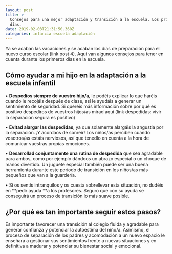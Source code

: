 ```yaml
---
layout: post
title: >-
  Consejos para una mejor adaptación y transición a la escuela. Los primeros
  días.
date: 2019-02-03T21:31:50.360Z
categories: infancia escuela adaptación
---
```

Ya se acaban las vacaciones y se acaban los días de preparación para el nuevo curso escolar (link post 4). Aquí van algunos consejos para tener en cuenta durante los primeros días en la escuela.



## **Cómo ayudar a mi hijo en la adaptación a la escuela infantil**

• **Despedíos siempre de vuestro hijo/a**, le podéis explicar lo que haréis cuando le recojáis después de clase, así le ayudáis a generar un sentimiento de seguridad. Si queréis más información sobre por qué es positivo despediros de vuestros hijos/as mirad aquí (link despedidas: vivir la separacion segura es positivo) 

• **Evitad alargar las despedidas**, ya que solamente alargáis la angustia por la separación. ¡Y acordaos de sonreír! Los niños/as perciben cuando vosotros/as estáis nerviosos, así que tenedlo en cuenta a la hora de comunicar vuestras propias emociones.

• **Desarrollad conjuntamente una rutina de despedida** que sea agradable para ambos, como por ejemplo dándoos un abrazo especial o un choque de manos divertido. Un juguete especial también puede ser una buena herramienta durante este periodo de transición en los niños/as más pequeños que van a la guardería.

• Si os sentís intranquilos y os cuesta sobrellevar esta situación, no dudéis en **pedir ayuda **a los profesores. Seguro que con su ayuda se conseguirá un proceso de transición lo más suave posible.



## ¿Por qué es tan importante seguir estos pasos?

Es importante favorecer una transición al colegio fluida y agradable para generar confianza y potenciar la autoestima del niño/a. Asimismo, el proceso de separación de los padres y acomodación a un nuevo espacio le enseñará a gestionar sus sentimientos frente a nuevas situaciones y en definitiva a madurar y potenciar su bienestar social y emocional.
